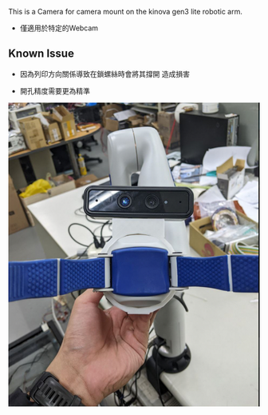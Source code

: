 This is a Camera for camera mount on the kinova gen3 lite robotic arm.

* 僅適用於特定的Webcam

## Known Issue

* 因為列印方向關係導致在鎖螺絲時會將其撐開 造成損害

* 開孔精度需要更為精準

![Image](https://github.com/stablepeko/Magic_Mount_Project/blob/main/Picture/%E5%A4%96%E8%A7%80.png)
